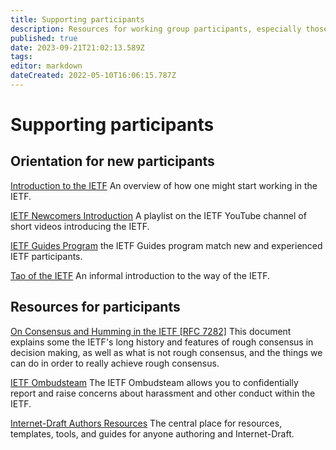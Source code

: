 ```yaml
---
title: Supporting participants
description: Resources for working group participants, especially those new to the IETF, may find useful
published: true
date: 2023-09-21T21:02:13.589Z
tags: 
editor: markdown
dateCreated: 2022-05-10T16:06:15.787Z
---
```


# Supporting participants


## Orientation for new participants
[Introduction to the IETF](https://www.ietf.org/about/introduction/)
An overview of how one might start working in the IETF.

[IETF Newcomers Introduction](https://youtube.com/playlist?list=PLC86T-6ZTP5hFWNekiZYEYwEqVWB-cwfr)
A playlist on the IETF YouTube channel of short videos introducing the IETF.

[IETF Guides Program](https://www.ietf.org/about/participate/guides/)
the IETF Guides program match new and experienced IETF participants.

[Tao of the IETF](https://www.ietf.org/tao.html)
An informal introduction to the way of the IETF.

## Resources for participants
[On Consensus and Humming in the IETF [RFC 7282]](https://www.rfc-editor.org/rfc/rfc7282.html)
This document explains some the IETF's long history and features of rough consensus in decision making, as well as what is not rough consensus, and the things we can do in order to really achieve rough consensus.

[IETF Ombudsteam](https://www.ietf.org/contact/ombudsteam/)
The IETF Ombudsteam allows you to confidentially report and raise concerns about harassment and other conduct within the IETF.

[Internet-Draft Authors Resources](https://authors.ietf.org)
The central place for resources, templates, tools, and guides for anyone authoring and Internet-Draft.